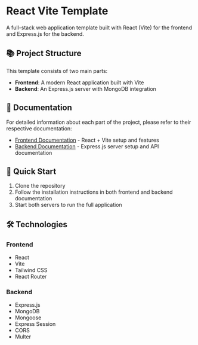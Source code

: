 # React Vite Template

A full-stack web application template built with React (Vite) for the frontend and Express.js for the backend.

## 📚 Project Structure

This template consists of two main parts:

- **Frontend**: A modern React application built with Vite
- **Backend**: An Express.js server with MongoDB integration

## 📖 Documentation

For detailed information about each part of the project, please refer to their respective documentation:

- [Frontend Documentation](./frontend/README.md) - React + Vite setup and features
- [Backend Documentation](./backend/README.md) - Express.js server setup and API documentation

## 🚀 Quick Start

1. Clone the repository
2. Follow the installation instructions in both frontend and backend documentation
3. Start both servers to run the full application

## 🛠️ Technologies

### Frontend
- React
- Vite
- Tailwind CSS
- React Router

### Backend
- Express.js
- MongoDB
- Mongoose
- Express Session
- CORS
- Multer

